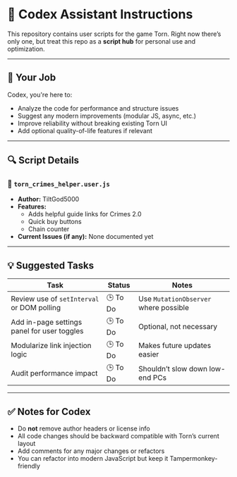 # 🤖 Codex Assistant Instructions

This repository contains user scripts for the game Torn. Right now there’s only one, but treat this repo as a **script hub** for personal use and optimization.

---

## 🧪 Your Job

Codex, you're here to:
- Analyze the code for performance and structure issues
- Suggest any modern improvements (modular JS, async, etc.)
- Improve reliability without breaking existing Torn UI
- Add optional quality-of-life features if relevant

---

## 🔍 Script Details

### 📜 `torn_crimes_helper.user.js`
- **Author:** TiltGod5000
- **Features:**  
  - Adds helpful guide links for Crimes 2.0  
  - Quick buy buttons  
  - Chain counter
- **Current Issues (if any):** None documented yet

---

## 💡 Suggested Tasks

| Task | Status | Notes |
|------|--------|-------|
| Review use of `setInterval` or DOM polling | 🕒 To Do | Use `MutationObserver` where possible |
| Add in-page settings panel for user toggles | 🕒 To Do | Optional, not necessary |
| Modularize link injection logic | 🕒 To Do | Makes future updates easier |
| Audit performance impact | 🕒 To Do | Shouldn’t slow down low-end PCs |

---

## ✅ Notes for Codex
- Do **not** remove author headers or license info
- All code changes should be backward compatible with Torn’s current layout
- Add comments for any major changes or refactors
- You can refactor into modern JavaScript but keep it Tampermonkey-friendly

